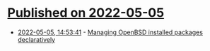 # [Published on 2022-05-05](index.md)

* [2022-05-05, 14:53:41](https://news.ycombinator.com/item?id=31274135) - [Managing OpenBSD installed packages declaratively](https://dataswamp.org/~solene/2022-05-05-openbsd-declarative-packages-with-pkgset.html)
